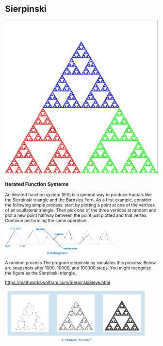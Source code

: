 # Sierpinski 
![img_2.png](Image%2Fimg_2.png)

### Iterated Function Systems
An iterated function system (IFS) is a general way to produce fractals like the Sierpinski triangle and the Barnsley
Fern. As a first example, consider the following simple process: start by plotting a point at one of the vertices of an
equilateral triangle. Then pick one of the three vertices at random and plot a new point halfway between the point just
plotted and that vertex. Continue performing the same operation.

![img_1.png](Image/img_1.png)

A random process
The program sierpinski.py simulates this process. Below are snapshots after 1000, 10000, and 100000 steps. You might
recognize the figure as the Sierpinski triangle.

https://mathworld.wolfram.com/SierpinskiSieve.html

![img.png](Image/img.png)
